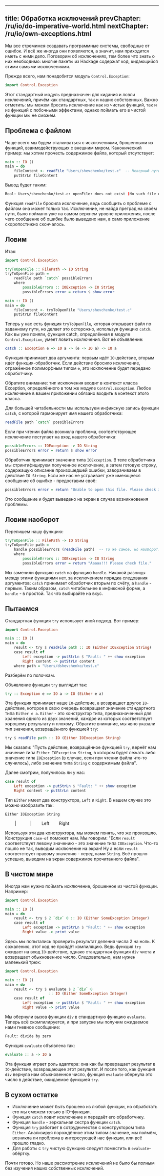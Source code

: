 ----
title: Обработка исключений
prevChapter: /ru/io/do-imperative-world.html
nextChapter: /ru/io/own-exceptions.html
----

Мы все стремимся создавать программные системы, свободные от ошибок. И всё же иногда они появляются, а значит, нам приходится иметь с ними дело. Поговорим об исключениях, тем более что знать о них необходимо: многие пакеты из Hackage содержат код, кидающийся этими самыми исключениями.

Прежде всего, нам понадобится модуль `Control.Exception`:

```haskell
import Control.Exception
```

Этот стандартный модуль предназначен для кидания и ловли исключений, причём как стандартных, так и наших собственных. Важно отметить: мы можем бросить исключение как из чистых функций, так и из функций с побочными эффектами, однако поймать его в чистой функции мы не сможем.

## Проблема с файлом

Чаще всего мы будем сталкиваться с исключениями, брошенными из функций, взаимодействующих с внешним миром. Канонический пример: мы хотим прочесть содержимое файла, который отсутствует:

```haskell
main :: IO ()
main = do
    fileContent <- readFile "Users/shevchenko/test.c"  -- Неверный путь...
    putStrLn fileContent
```

Вывод будет таким:

```bash
Real: Users/shevchenko/test.c: openFile: does not exist (No such file or directory)
```

Функция `readFile` бросила исключение, ведь сообщить о проблеме с файлом она может только так. Исключение, не найдя преград на своём пути, было поймано уже на самом верхнем уровне приложения, после чего сообщение об ошибке было выведено нам, а само приложение скоропостижно скончалось.

## Ловим

Итак:

```haskell
import Control.Exception 

tryToOpenFile :: FilePath -> IO String
tryToOpenFile path =
    readFile path `catch` possibleErrors
    where
        possibleErrors :: IOException -> IO String
        possibleErrors error = return $ show error

main :: IO ()
main = do
    fileContent <- tryToOpenFile "Users/shevchenko/test.c"
    putStrLn fileContent
```

Теперь у нас есть функция `tryToOpenFile`, которая открывает файл по заданному пути, но делает это осторожно, используя функцию `catch`. Как вы уже поняли, функция catch, определённая в модуле `Control.Exception`, умеет ловить исключения. Вот её объявление:

```haskell
catch :: Exception e => IO a -> (e -> IO a) -> IO a
```

Функция принимает два аргумента: первым идёт `IO`-действие, вторым идёт функция-обработчик. Если действие бросило исключение, отражённое полиморфным типом `e`, это исключение будет передано обработчику.

Обратите внимание: тип исключения входит в контекст класса Exception, определённого в том же модуле `Control.Exception`. Любое исключение в вашем приложении обязано входить в контекст этого класса.

Для большей читабельности мы используем инфиксную запись функции `catch`, с которой гармонирует имя нашего обработчика:

```haskell
readFile path `catch` possibleErrors
```

Если при чтении файла возникла проблема, соответствующее исключение поступает на вход нашего обработчика:

```haskell
possibleErrors :: IOException -> IO String
possibleErrors error = return $ show error
```

Обработчик принимает значение типа `IOException`. В теле обработчика мы стрингифицируем полученное исключение, а затем готовую строку, содержащую описание произошедшей ошибки, заворачиваем в действие `IO String`. Если же нас не устраивает уже имеющееся сообщение об ошибке - предоставим своё:

```haskell
possibleErrors error = return "Unable to open this file. Please check it."
```

Это сообщение и будет выведено на экран в случае возникновения проблемы.

## Ловим наоборот

Перепишем нашу функцию:

```haskell
tryToOpenFile :: FilePath -> IO String
tryToOpenFile path =
    handle possibleErrors (readFile path)  -- То же самое, но наоборот.
    where
        possibleErrors :: IOException -> IO String
        possibleErrors error = return "Aaaaa!!! Please check file."
```

Мы заменили функцию `catch` на функцию `handle`. Никакой разницы между этими функциями нет, за исключением порядка следования аргументов: `catch` принимает обработчик вторым по счёту, а `handle` - первым. Таким образом, `catch` читабельнее в инфиксной форме, а `handle` - в простой. Так что выбирайте на вкус.

## Пытаемся

Стандартная функция `try` использует иной подход. Вот пример:

```haskell
import Control.Exception

main :: IO ()
main = do
    result <- try $ readFile path :: IO (Either IOException String)
    case result of
        Left exception -> putStrLn $ "Fault: " ++ show exception
        Right content -> putStrLn content
    where path = "Users/dshevchenko/test.c"
```

Разберём по полочкам.

Объявление функции `try` выглядит так:

```haskell
try :: Exception e => IO a -> IO (Either e a)
```

Эта функция принимает наше `IO`-действие, а возвращает другое `IO`-действие, которое в свою очередь возвращает значение стандартного типа `Either e a`. `Either` - это конструктор типа, предназначенный для хранения одного из двух значений, каждое из которых соответствует хорошему результату и плохому. Обратите внимание, мы явно указали тип значения, возвращённого функцией `try`:

```haskell
try $ readFile path :: IO (Either IOException String)
```

Мы сказали: "Пусть действие, возвращённое функцией `try`, вернёт нам значение типа `Either IOException String`, в котором будет лежать либо значение типа `IOException` (в случае, если при чтении файла что-то случилось), либо значение типа `String` с содержимым файла".

Далее смотрим, получилось ли у нас:

```haskell
case result of
    Left exception -> putStrLn $ "Fault: " ++ show exception
    Right content -> putStrLn content
```

Тип `Either` имеет два конструктора, `Left` и `Right`. В нашем случае это можно изобразить так:

    Either IOException String
           |           |
           Left        Right

Используя эти два конструктора, мы можем понять, что же произошло. Конструкция `case-of` поможет нам. Мы говорим: "Если `result` соответствует левому значению - это значение типа `IOException`. Что-то пошло не так, выводим исключение на экран! Ну а если `result` соответствует правому значению - перед нами `String`. Всё прошло успешно, выводим на экран содержимое прочитанного файла".

## В чистом мире

Иногда нам нужно поймать исключение, брошенное из чистой функции. Например:

```haskell
import Control.Exception

main :: IO ()
main = do
    result <- try $ 2 `div` 0 :: IO (Either SomeException Integer)
    case result of
        Left exception -> putStrLn $ "Fault: " ++ show exception
        Right value -> print value
```

Здесь мы попытались проверить результат деления числа 2 на ноль. К сожалению, этот код не пройдёт компиляцию. Ведь функция `try` ожидает на вход `IO`-действие, однако стандартная функция `div` чиста и возвращает обыкновенное число. Следовательно, нам нужен маленький трюк:

```haskell
import Control.Exception

main :: IO ()
main = do
    result <- try $ evaluate $ 2 `div` 0
                    :: IO (Either SomeException Integer)
    case result of
        Left exception -> putStrLn $ "Fault: " ++ show exception
        Right value -> print value
```

Мы обернули вызов функции `div` в стандартную функцию `evaluate`. Теперь всё скомпилируется, и при запуске мы получим ожидаемое нами гневное сообщение:

```bash
Fault: divide by zero
```

Функция `evaluate` объявлена так:

```haskell
evaluate :: a -> IO a
```

Эта функция играет роль адаптера: она как бы превращает результат в `IO`-действие, возвращающее этот результат. И после того, как функция `div` вернула нам обыкновенное число, функция `evaluate` обернула это число в действие, ожидаемое функцией `try`.

## В сухом остатке

* Исключение может быть брошено из любой функции, но обработать его мы сможем только в IO-функции.
* Функция `catch` ловит исключение и передаёт его обработчику.
* Функция `handle` - зеркальная сестра функции `catch`.
* Функция `try` работает в сотрудничестве с конструктором типа `Either`. Анализируя порождённое этим типом значение, мы поймём, возникла ли проблема в интересующей нас функции, или всё прошло гладко.
* Для работы с `try` чистую функцию следует поместить в `evaluate`-обёртку.

Почти готово. Но наше рассмотрение исключений не было бы полным без изучения наших собственных исключений.

